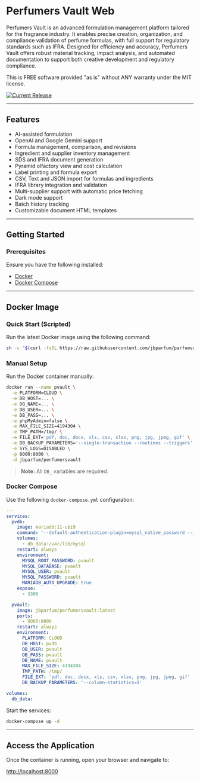 # Perfumers Vault Web

Perfumers Vault is an advanced formulation management platform tailored for the fragrance industry. It enables precise creation, organization, and compliance validation of perfume formulas, with full support for regulatory standards such as IFRA. Designed for efficiency and accuracy, Perfumers Vault offers robust material tracking, impact analysis, and automated documentation to support both creative development and regulatory compliance.

This is FREE software provided "as is" without ANY warranty under the MIT license.

[![Current Release](https://img.shields.io/github/v/release/jbparfum/parfumvault.svg "Current Release")](https://github.com/jbparfum/parfumvault/releases/latest)

---

## Features

* AI-assisted formulation
* OpenAI and Google Gemini support
* Formula management, comparison, and revisions
* Ingredient and supplier inventory management
* SDS and IFRA document generation
* Pyramid olfactory view and cost calculation
* Label printing and formula export
* CSV, Text and JSON import for formulas and ingredients
* IFRA library integration and validation
* Multi-supplier support with automatic price fetching
* Dark mode support
* Batch history tracking
* Customizable document HTML templates

---

## Getting Started

### Prerequisites

Ensure you have the following installed:
- [Docker](https://www.docker.com/)
- [Docker Compose](https://docs.docker.com/compose/)

---

## Docker Image

### Quick Start (Scripted)

Run the latest Docker image using the following command:

```bash
sh -c "$(curl -fsSL https://raw.githubusercontent.com/jbparfum/parfumvault/master/helpers/run_pvault.sh)"
```

### Manual Setup

Run the Docker container manually:

```bash
docker run --name pvault \
  -e PLATFORM=CLOUD \
  -e DB_HOST=... \
  -e DB_NAME=... \
  -e DB_USER=... \
  -e DB_PASS=... \
  -e phpMyAdmin=false \
  -e MAX_FILE_SIZE=4194304 \
  -e TMP_PATH=/tmp/ \
  -e FILE_EXT='pdf, doc, docx, xls, csv, xlsx, png, jpg, jpeg, gif' \
  -e DB_BACKUP_PARAMETERS='--single-transaction --routines --triggers' \
  -e SYS_LOGS=DISABLED \
  -p 8000:8000 \
  -d jbparfum/perfumersvault
```

> **Note:** All `DB_` variables are required.

### Docker Compose

Use the following `docker-compose.yml` configuration:

```yaml
---
services:
  pvdb:
    image: mariadb:11-ubi9
    command: '--default-authentication-plugin=mysql_native_password --innodb-flush-method=fsync'
    volumes:
      - db_data:/var/lib/mysql
    restart: always
    environment:
      MYSQL_ROOT_PASSWORD: pvault
      MYSQL_DATABASE: pvault
      MYSQL_USER: pvault
      MYSQL_PASSWORD: pvault
      MARIADB_AUTO_UPGRADE: true
    expose:
      - 3306

  pvault:
    image: jbparfum/perfumersvault:latest
    ports:
      - 8000:8000
    restart: always
    environment:
      PLATFORM: CLOUD
      DB_HOST: pvdb
      DB_USER: pvault
      DB_PASS: pvault
      DB_NAME: pvault
      MAX_FILE_SIZE: 4194304
      TMP_PATH: /tmp/
      FILE_EXT: 'pdf, doc, docx, xls, csv, xlsx, png, jpg, jpeg, gif'
      DB_BACKUP_PARAMETERS: '--column-statistics=1'

volumes:
  db_data:
```

Start the services:

```bash
docker-compose up -d
```

---

## Access the Application

Once the container is running, open your browser and navigate to:

[http://localhost:8000](http://localhost:8000)
